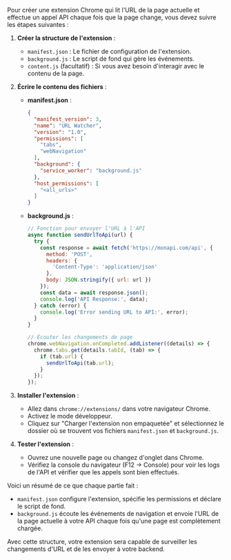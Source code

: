 Pour créer une extension Chrome qui lit l'URL de la page actuelle et effectue un appel API chaque fois que la page change, vous devez suivre les étapes suivantes :

1. **Créer la structure de l'extension** :
   - `manifest.json` : Le fichier de configuration de l'extension.
   - `background.js` : Le script de fond qui gère les événements.
   - `content.js` (facultatif) : Si vous avez besoin d'interagir avec le contenu de la page.

2. **Écrire le contenu des fichiers** :
   
   - **manifest.json** :
     ```json
     {
       "manifest_version": 3,
       "name": "URL Watcher",
       "version": "1.0",
       "permissions": [
         "tabs",
         "webNavigation"
       ],
       "background": {
         "service_worker": "background.js"
       },
       "host_permissions": [
         "<all_urls>"
       ]
     }
     ```
   
   - **background.js** :
     ```javascript
     // Fonction pour envoyer l'URL à l'API
     async function sendUrlToApi(url) {
       try {
         const response = await fetch('https://monapi.com/api', {
           method: 'POST',
           headers: {
             'Content-Type': 'application/json'
           },
           body: JSON.stringify({ url: url })
         });
         const data = await response.json();
         console.log('API Response:', data);
       } catch (error) {
         console.log('Error sending URL to API:', error);
       }
     }

     // Écouter les changements de page
     chrome.webNavigation.onCompleted.addListener((details) => {
       chrome.tabs.get(details.tabId, (tab) => {
         if (tab.url) {
           sendUrlToApi(tab.url);
         }
       });
     });
     ```

3. **Installer l'extension** :
   - Allez dans `chrome://extensions/` dans votre navigateur Chrome.
   - Activez le mode développeur.
   - Cliquez sur "Charger l'extension non empaquetée" et sélectionnez le dossier où se trouvent vos fichiers `manifest.json` et `background.js`.

4. **Tester l'extension** :
   - Ouvrez une nouvelle page ou changez d'onglet dans Chrome.
   - Vérifiez la console du navigateur (F12 -> Console) pour voir les logs de l'API et vérifier que les appels sont bien effectués.

Voici un résumé de ce que chaque partie fait :
- `manifest.json` configure l'extension, spécifie les permissions et déclare le script de fond.
- `background.js` écoute les événements de navigation et envoie l'URL de la page actuelle à votre API chaque fois qu'une page est complètement chargée.

Avec cette structure, votre extension sera capable de surveiller les changements d'URL et de les envoyer à votre backend.